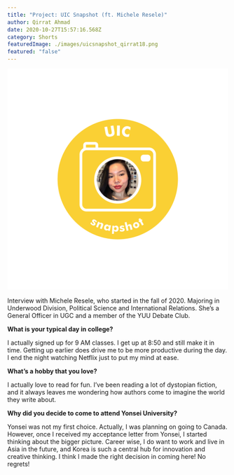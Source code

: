 ```yaml
---
title: "Project: UIC Snapshot (ft. Michele Resele)"
author: Qirrat Ahmad
date: 2020-10-27T15:57:16.568Z
category: Shorts
featuredImage: ./images/uicsnapshot_qirrat18.png
featured: "false"
---
```

![](images/uicsnapshot_qirrat18.png)

Interview with Michele Resele, who started in the fall of 2020. Majoring in Underwood Division, Political Science and International Relations. She’s a General Officer in UGC and a member of the YUU Debate Club.

**What is your typical day in college?**

I actually signed up for 9 AM classes. I get up at 8:50 and still make it in time. Getting up earlier does drive me to be more productive during the day. I end the night watching Netflix just to put my mind at ease.

**What’s a hobby that you love?**

I actually love to read for fun. I’ve been reading a lot of dystopian fiction, and it always leaves me wondering how authors come to imagine the world they write about.

**Why did you decide to come to attend Yonsei University?**

Yonsei was not my first choice. Actually, I was planning on going to Canada. However, once I received my acceptance letter from Yonsei, I started thinking about the bigger picture. Career wise, I do want to work and live in Asia in the future, and Korea is such a central hub for innovation and creative thinking. I think I made the right decision in coming here! No regrets!